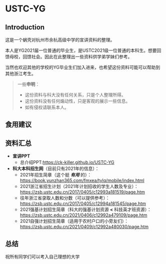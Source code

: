 # USTC-YG

## Introduction

这是一个蜗壳对杭州市余杭高级中学的宣讲资料的整理。

本人是YG2021届一位普通的毕业生，是USTC2021级一位普通的本科生。想要回馈母校，回馈社会。因此在此整理出一些资料供学弟学妹们参考。

当然也欢迎其他的学校的YG毕业生们加入进来，也希望这份资料可能可以帮助到其他浙江考生。

> 一些**申明**：
> - 这份资料与科大没有任何关系，只是个人整理所得。
> - 这份资料没有任何煽动性，只是客观的展示一些信息。
> - 如有侵权请联系本人。

## 食用建议

## 资料汇总

- **宣讲PPT**
  - 总介绍PPT:https://ck-killer.github.io/USTC-YG
- **科大本科招生网**（目前只有2021年的信息）：
  - 2021年招生简章（这个挺 ***有用*** 的）：https://book.yunzhan365.com/fmxea/tylq/mobile/index.html
  - 2021浙江省招生计划（2021年计划招收的学生人数及专业）：https://zsb.ustc.edu.cn/2017/0405/c12993a181519/page.htm
  - 往年浙江省录取人数和分数（可以提供参考）：https://zsb.ustc.edu.cn/2017/0405/c12994a181545/page.htm
  - 2021强基计划招生简章（科大的强基计划资源 **<** 科技英才班资源）：https://zsb.ustc.edu.cn/2021/0406/c12992a479109/page.htm
  - 2021自强计划招生简章（适用于农村户口的小旁友们）：https://zsb.ustc.edu.cn/2021/0409/c12992a480030/page.htm
## 总结

祝所有同学们可以考入自己理想的大学
